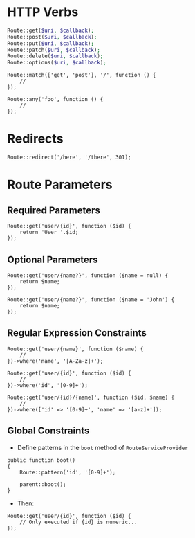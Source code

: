# HTTP Verbs

```php
Route::get($uri, $callback);
Route::post($uri, $callback);
Route::put($uri, $callback);
Route::patch($uri, $callback);
Route::delete($uri, $callback);
Route::options($uri, $callback);
```

```
Route::match(['get', 'post'], '/', function () {
    //
});

Route::any('foo', function () {
    //
});
```

# Redirects

`Route::redirect('/here', '/there', 301);`

# Route Parameters

## Required Parameters

```
Route::get('user/{id}', function ($id) {
    return 'User '.$id;
});
```

## Optional Parameters

```
Route::get('user/{name?}', function ($name = null) {
    return $name;
});

Route::get('user/{name?}', function ($name = 'John') {
    return $name;
});
```

## Regular Expression Constraints

```
Route::get('user/{name}', function ($name) {
    //
})->where('name', '[A-Za-z]+');

Route::get('user/{id}', function ($id) {
    //
})->where('id', '[0-9]+');

Route::get('user/{id}/{name}', function ($id, $name) {
    //
})->where(['id' => '[0-9]+', 'name' => '[a-z]+']);
```

## Global Constraints

* Define patterns in the `boot` method of `RouteServiceProvider`

```
public function boot()
{
    Route::pattern('id', '[0-9]+');

    parent::boot();
}
```

* Then:

```
Route::get('user/{id}', function ($id) {
    // Only executed if {id} is numeric...
});
```

